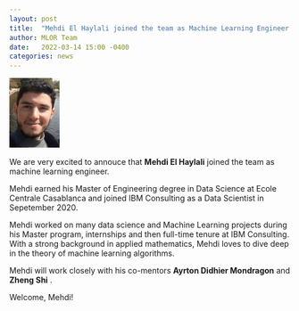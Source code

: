 ```yaml
---
layout: post
title:  "Mehdi El Haylali joined the team as Machine Learning Engineer (MLOR mentorship)."
author: MLOR Team
date:   2022-03-14 15:00 -0400
categories: news
---
```

<style>
.center {
  display: block;
  margin-left: auto;
  margin-right: auto;
  width: 50%;
}
img {
  border radius: 8px;;
}
</style>
<script src="https://kit.fontawesome.com/7812f4f196.js" crossorigin="anonymous"></script>

<img src="/teampics/mehdi.jpg" class="rounded-corners" alt="am" width=90 height=125>

We are very excited to annouce that <b>Mehdi El Haylali</b> <a href="https://www.linkedin.com/in/mehdi-el-haylali/"><i class="fab fa-linkedin"></i></a> joined the team as machine learning engineer. 

Mehdi earned his Master of Engineering degree in Data Science at Ecole Centrale Casablanca and joined IBM Consulting as a Data Scientist in Sepetember 2020. 

Mehdi worked on many data science and Machine Learning projects during his Master program, internships and then full-time tenure at IBM Consulting. With a strong background in applied mathematics, Mehdi loves to dive deep in the theory of machine learning algorithms.

Mehdi will work closely with his co-mentors <b>Ayrton Didhier Mondragon</b> <a href="https://www.linkedin.com/in/ayrton-didhier-mondragon-mejia-2401a996/"><i class="fab fa-linkedin"></i></a> and <b>Zheng Shi</b> <a href="https://www.linkedin.com/in/zhengmartinshi/"><i class="fab fa-linkedin"></i></a>. 

Welcome, Mehdi!